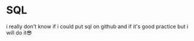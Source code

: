 # SQL
 i really don't know if i could put sql on github and if it's good practice but i will do it😎
